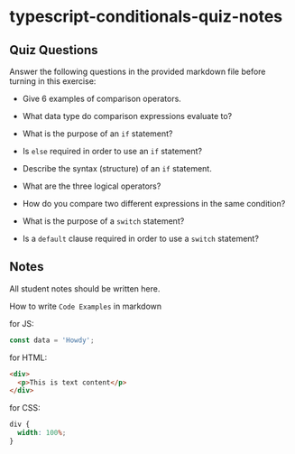 # typescript-conditionals-quiz-notes

## Quiz Questions

Answer the following questions in the provided markdown file before turning in this exercise:

- Give 6 examples of comparison operators.

- What data type do comparison expressions evaluate to?

- What is the purpose of an `if` statement?

- Is `else` required in order to use an `if` statement?

- Describe the syntax (structure) of an `if` statement.

- What are the three logical operators?

- How do you compare two different expressions in the same condition?

- What is the purpose of a `switch` statement?

- Is a `default` clause required in order to use a `switch` statement?

## Notes

All student notes should be written here.

How to write `Code Examples` in markdown

for JS:

```javascript
const data = 'Howdy';
```

for HTML:

```html
<div>
  <p>This is text content</p>
</div>
```

for CSS:

```css
div {
  width: 100%;
}
```
